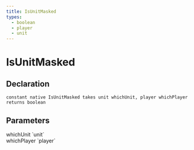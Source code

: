 ```yaml
---
title: IsUnitMasked
types:
  - boolean
  - player
  - unit
---
```


# IsUnitMasked

## Declaration

```
constant native IsUnitMasked takes unit whichUnit, player whichPlayer returns boolean
```

## Parameters
<dl>
  <dt>whichUnit `unit`</dt>
  <dd></dd>

  <dt>whichPlayer `player`</dt>
  <dd></dd>
</dl>